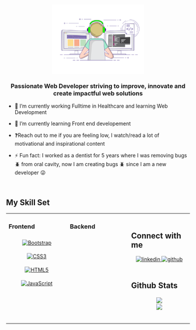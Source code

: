 <div align="center">
<img src="https://github.com/kunjan2021/kunjan2021/blob/main/kunjan2021github.gif" align="center" style="width: 50%" />
</div>  
  

### <div align="center">Passionate Web Developer striving to improve, innovate and create impactful web solutions</div>  
  

- 🔭 I’m currently working Fulltime in Healthcare and learning Web Development 
  

- 🌱 I’m currently learning Front end developement
  

- ❓Reach out to me if you are feeling low, I watch/read a lot of motivational and inspirational content  
  

- ⚡ Fun fact: I worked as a dentist for 5 years where I was removing bugs
🪲  from oral cavity, now I am creating bugs 
🪲 since I am a new developer 😜
  

<br/>  


## My Skill Set  
<table><tr><td valign="top" width="33%">



### Frontend  
<div align="center">  
<a href="https://getbootstrap.com/docs/3.4/javascript/" target="_blank"><img style="margin: 10px" src="https://profilinator.rishav.dev/skills-assets/bootstrap-plain.svg" alt="Bootstrap" height="50" /></a>  
<a href="https://www.w3schools.com/css/" target="_blank"><img style="margin: 10px" src="https://profilinator.rishav.dev/skills-assets/css3-original-wordmark.svg" alt="CSS3" height="50" /></a>  
<a href="https://en.wikipedia.org/wiki/HTML5" target="_blank"><img style="margin: 10px" src="https://profilinator.rishav.dev/skills-assets/html5-original-wordmark.svg" alt="HTML5" height="50" /></a>  
<a href="https://www.javascript.com/" target="_blank"><img style="margin: 10px" src="https://profilinator.rishav.dev/skills-assets/javascript-original.svg" alt="JavaScript" height="50" /></a>  
</div>

</td><td valign="top" width="33%">



### Backend  
<!-- <div align="center">  
<a href="https://www.javascript.com/" target="_blank"><img style="margin: 10px" src="https://profilinator.rishav.dev/skills-assets/javascript-original.svg" alt="JavaScript" height="50" /></a> 
</div> -->

</td><td valign="top" width="33%">

<br/>  


## Connect with me  
<div align="center">
<a href="https://www.linkedin.com/in/kunjan-patel-891b97256" target="_blank">
<img src=https://img.shields.io/badge/linkedin-%231E77B5.svg?&style=for-the-badge&logo=linkedin&logoColor=white alt=linkedin style="margin-bottom: 5px;" />
</a>
<a href="https://github.com/kunjan2021" target="_blank">
<img src=https://img.shields.io/badge/github-%2324292e.svg?&style=for-the-badge&logo=github&logoColor=white alt=github style="margin-bottom: 5px;" />
</a>  
</div>  
  

<br/>  


## Github Stats  
<div align="center"><img src="https://github-readme-stats.vercel.app/api?username=kunjan2021&show_icons=true&count_private=true&hide_border=true" align="center" /></div>  

 

<div align="center">
<img src="https://komarev.com/ghpvc/?username=kunjan2021&&style=flat-square" align="center" />
</div>  
  

<br/>  

<div align="center"></div>
<br />
